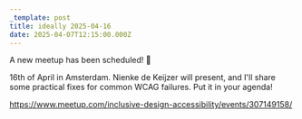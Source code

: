 ```yaml
---
_template: post
title: ideally 2025-04-16
date: 2025-04-07T12:15:00.000Z
---
```

A new meetup has been scheduled! 🥳

16th of April in Amsterdam. Nienke de Keijzer will present, and I'll share some practical fixes for common WCAG failures. Put it in your agenda!

https://www.meetup.com/inclusive-design-accessibility/events/307149158/
